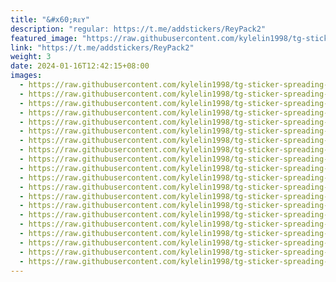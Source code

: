 ```yaml
---
title: "&#x60;ʀᴇʏ"
description: "regular: https://t.me/addstickers/ReyPack2"
featured_image: "https://raw.githubusercontent.com/kylelin1998/tg-sticker-spreading-worldwide-images/main/img/f379d95c-c1fe-49eb-a6cd-4a0b82da9fb3.jpg"
link: "https://t.me/addstickers/ReyPack2"
weight: 3
date: 2024-01-16T12:42:15+08:00
images:
  - https://raw.githubusercontent.com/kylelin1998/tg-sticker-spreading-worldwide-images/main/img/f379d95c-c1fe-49eb-a6cd-4a0b82da9fb3.jpg
  - https://raw.githubusercontent.com/kylelin1998/tg-sticker-spreading-worldwide-images/main/img/987ae14a-adfe-4108-9b65-b5c9d2c77d41.jpg
  - https://raw.githubusercontent.com/kylelin1998/tg-sticker-spreading-worldwide-images/main/img/1c4fc886-925b-414b-98b5-48a47a3701e5.jpg
  - https://raw.githubusercontent.com/kylelin1998/tg-sticker-spreading-worldwide-images/main/img/b355902e-94bc-45a6-8e89-dadf22b74389.jpg
  - https://raw.githubusercontent.com/kylelin1998/tg-sticker-spreading-worldwide-images/main/img/526d6f64-ab0a-45b9-b076-804d16bbee7b.jpg
  - https://raw.githubusercontent.com/kylelin1998/tg-sticker-spreading-worldwide-images/main/img/b9e19d7c-0cd8-4f6e-8911-5693d58c5b11.jpg
  - https://raw.githubusercontent.com/kylelin1998/tg-sticker-spreading-worldwide-images/main/img/624defcc-2a5b-40d7-9756-5a22cbddaf44.jpg
  - https://raw.githubusercontent.com/kylelin1998/tg-sticker-spreading-worldwide-images/main/img/7a2c48e0-3ea3-4429-b2f1-66fc6c14050e.jpg
  - https://raw.githubusercontent.com/kylelin1998/tg-sticker-spreading-worldwide-images/main/img/3eb67eb2-0305-45d8-ae39-5d3f581fe60e.jpg
  - https://raw.githubusercontent.com/kylelin1998/tg-sticker-spreading-worldwide-images/main/img/9f565d65-b20d-43f4-ac8e-419063c7618f.jpg
  - https://raw.githubusercontent.com/kylelin1998/tg-sticker-spreading-worldwide-images/main/img/310e7b9e-4e27-4226-82bc-1961f27f6966.jpg
  - https://raw.githubusercontent.com/kylelin1998/tg-sticker-spreading-worldwide-images/main/img/0d348818-2893-4e5f-9106-841ca666ec12.jpg
  - https://raw.githubusercontent.com/kylelin1998/tg-sticker-spreading-worldwide-images/main/img/95a38b2f-87d3-4a4c-aa06-387e322c0893.jpg
  - https://raw.githubusercontent.com/kylelin1998/tg-sticker-spreading-worldwide-images/main/img/23832310-9d9a-4aef-92bd-ab463dead7db.jpg
  - https://raw.githubusercontent.com/kylelin1998/tg-sticker-spreading-worldwide-images/main/img/e1afe39d-269e-48b4-9891-a0ac1419ee74.jpg
  - https://raw.githubusercontent.com/kylelin1998/tg-sticker-spreading-worldwide-images/main/img/57d6a5c7-7d11-490c-9e0a-6ce3215a2fa6.jpg
  - https://raw.githubusercontent.com/kylelin1998/tg-sticker-spreading-worldwide-images/main/img/ec925297-6d97-49c5-89dc-0ca83d81eded.jpg
  - https://raw.githubusercontent.com/kylelin1998/tg-sticker-spreading-worldwide-images/main/img/030cb67e-dfd9-4632-bd18-20227d8b7106.jpg
  - https://raw.githubusercontent.com/kylelin1998/tg-sticker-spreading-worldwide-images/main/img/6f703e9f-f314-44b0-8fb3-933ee6b76b0b.jpg
  - https://raw.githubusercontent.com/kylelin1998/tg-sticker-spreading-worldwide-images/main/img/6050967a-56ec-4c98-af1f-437c16e4ac68.jpg
---
```

